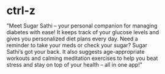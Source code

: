 # ctrl-z
"Meet Sugar Sathi – your personal companion for managing diabetes with ease! It keeps track of your glucose levels and gives you personalized diet plans every day. Need a reminder to take your meds or check your sugar? Sugar Sathi’s got your back. It also suggests age-appropriate workouts and calming meditation exercises to help you beat stress and stay on top of your health – all in one app!"
<!DOCTYPE html>
<html lang="en">
<head>
    <meta charset="UTF-8">
    <meta name="viewport" content="width=device-width, initial-scale=1.0">
    <title>Sugar Sathi - Your Sugar, Your Sathi</title>
    <style>
        * {
            margin: 0;
            padding: 0;
            box-sizing: border-box;
        }

        body {
            font-family: 'Arial', sans-serif;
            background: linear-gradient(135deg, #667eea 0%, #764ba2 100%);
            min-height: 100vh;
            color: #333;
        }

        .container {
            max-width: 500px;
            margin: 0 auto;
            padding: 20px;
            min-height: 100vh;
            display: flex;
            flex-direction: column;
            justify-content: center;
        }

        .page {
            display: none;
            background: white;
            border-radius: 20px;
            padding: 30px;
            box-shadow: 0 20px 40px rgba(0,0,0,0.1);
            animation: fadeIn 0.5s ease-in;
        }

        .page.active {
            display: block;
        }

        @keyframes fadeIn {
            from { opacity: 0; transform: translateY(20px); }
            to { opacity: 1; transform: translateY(0); }
        }

        .logo {
            text-align: center;
            margin-bottom: 30px;
        }

        .logo h1 {
            color: #667eea;
            font-size: 2.5em;
            font-weight: bold;
            margin-bottom: 10px;
        }

        .logo p {
            color: #666;
            font-style: italic;
            font-size: 1.1em;
        }

        .form-group {
            margin-bottom: 20px;
        }

        label {
            display: block;
            margin-bottom: 8px;
            color: #555;
            font-weight: 500;
        }

        input, select, textarea {
            width: 100%;
            padding: 12px;
            border: 2px solid #e1e5e9;
            border-radius: 10px;
            font-size: 16px;
            transition: border-color 0.3s;
        }

        input:focus, select:focus, textarea:focus {
            outline: none;
            border-color: #667eea;
        }

        .btn {
            width: 100%;
            padding: 15px;
            background: linear-gradient(135deg, #667eea 0%, #764ba2 100%);
            color: white;
            border: none;
            border-radius: 10px;
            font-size: 16px;
            font-weight: 600;
            cursor: pointer;
            transition: transform 0.2s;
            margin-top: 20px;
        }

        .btn:hover {
            transform: translateY(-2px);
        }

        .btn:active {
            transform: translateY(0);
        }

        .subscription-plans {
            display: grid;
            gap: 15px;
            margin: 20px 0;
        }

        .plan {
            border: 2px solid #e1e5e9;
            border-radius: 15px;
            padding: 20px;
            text-align: center;
            cursor: pointer;
            transition: all 0.3s;
            position: relative;
        }

        .plan:hover {
            border-color: #667eea;
            transform: translateY(-2px);
        }

        .plan.selected {
            border-color: #667eea;
            background: linear-gradient(135deg, #667eea10, #764ba210);
        }

        .plan-price {
            font-size: 2em;
            font-weight: bold;
            color: #667eea;
            margin-bottom: 10px;
        }

        .plan-duration {
            color: #666;
            font-size: 1.1em;
        }

        .plan-features {
            margin-top: 15px;
            color: #555;
            font-size: 0.9em;
        }

        .payment-methods {
            display: grid;
            grid-template-columns: 1fr 1fr;
            gap: 15px;
            margin: 20px 0;
        }

        .payment-method {
            border: 2px solid #e1e5e9;
            border-radius: 10px;
            padding: 15px;
            text-align: center;
            cursor: pointer;
            transition: all 0.3s;
        }

        .payment-method:hover, .payment-method.selected {
            border-color: #667eea;
            background: #667eea10;
        }

        .dashboard {
            display: grid;
            gap: 20px;
        }

        .card {
            background: linear-gradient(135deg, #fff 0%, #f8f9fa 100%);
            border-radius: 15px;
            padding: 20px;
            box-shadow: 0 5px 15px rgba(0,0,0,0.08);
        }

        .card h3 {
            color: #667eea;
            margin-bottom: 15px;
            font-size: 1.3em;
        }

        .sugar-level {
            font-size: 2.5em;
            font-weight: bold;
            text-align: center;
            padding: 20px;
            border-radius: 15px;
            margin: 15px 0;
        }

        .sugar-normal { background: #d4edda; color: #155724; }
        .sugar-warning { background: #fff3cd; color: #856404; }
        .sugar-danger { background: #f8d7da; color: #721c24; }

        .reminder {
            background: #e3f2fd;
            border-left: 4px solid #2196f3;
            padding: 15px;
            border-radius: 0 10px 10px 0;
            margin: 10px 0;
        }

        .exercise-card {
            background: linear-gradient(135deg, #ff9a56 0%, #ff6b6b 100%);
            color: white;
            border-radius: 15px;
            padding: 20px;
            margin: 15px 0;
        }

        .diet-item {
            display: flex;
            justify-content: space-between;
            align-items: center;
            padding: 10px;
            background: #f8f9fa;
            border-radius: 8px;
            margin: 8px 0;
        }

        .progress-bar {
            width: 100%;
            height: 20px;
            background: #e1e5e9;
            border-radius: 10px;
            overflow: hidden;
        }

        .progress-fill {
            height: 100%;
            background: linear-gradient(90deg, #667eea, #764ba2);
            transition: width 0.3s ease;
        }

        .nav-tabs {
            display: flex;
            background: #f8f9fa;
            border-radius: 10px;
            padding: 5px;
            margin-bottom: 20px;
        }

        .nav-tab {
            flex: 1;
            padding: 10px;
            text-align: center;
            border-radius: 8px;
            cursor: pointer;
            transition: all 0.3s;
            font-weight: 500;
        }

        .nav-tab.active {
            background: #667eea;
            color: white;
        }

        .tracker-input {
            display: flex;
            gap: 10px;
            margin-bottom: 15px;
        }

        .tracker-input input {
            flex: 1;
        }

        .tracker-history {
            max-height: 200px;
            overflow-y: auto;
        }

        .history-item {
            display: flex;
            justify-content: space-between;
            padding: 10px;
            border-bottom: 1px solid #eee;
        }

        .back-btn {
            background: #6c757d;
            width: auto;
            padding: 10px 20px;
            margin-right: 10px;
            display: inline-block;
        }

        .medication-reminder {
            background: linear-gradient(135deg, #28a745 0%, #20c997 100%);
            color: white;
            padding: 15px;
            border-radius: 10px;
            margin: 10px 0;
            text-align: center;
        }

        .stress-meter {
            text-align: center;
            margin: 20px 0;
        }

        .stress-level {
            display: inline-block;
            width: 80px;
            height: 80px;
            border-radius: 50%;
            line-height: 80px;
            font-weight: bold;
            font-size: 1.2em;
            margin: 10px;
            cursor: pointer;
            transition: transform 0.2s;
        }

        .stress-level:hover {
            transform: scale(1.1);
        }

        .stress-low { background: #d4edda; color: #155724; }
        .stress-medium { background: #fff3cd; color: #856404; }
        .stress-high { background: #f8d7da; color: #721c24; }

        @media (max-width: 600px) {
            .container {
                padding: 10px;
            }
            
            .page {
                padding: 20px;
            }
            
            .payment-methods {
                grid-template-columns: 1fr;
            }
        }
    </style>
</head>
<body>
    <div class="container">
        <!-- Login Page -->
        <div class="page active" id="loginPage">
            <div class="logo">
                <h1>🍯 Sugar Sathi</h1>
                <p>Your Sugar, Your Sathi</p>
            </div>
            
            <form id="loginForm">
                <div class="form-group">
                    <label for="email">Email Address</label>
                    <input type="email" id="email" required>
                </div>
                
                <div class="form-group">
                    <label for="password">Password</label>
                    <input type="password" id="password" required>
                </div>
                
                <button type="submit" class="btn">Login to Sugar Sathi</button>
            </form>
            
            <p style="text-align: center; margin-top: 20px; color: #666;">
                New user? <a href="#" onclick="showPage('registerPage')" style="color: #667eea;">Create Account</a>
            </p>
        </div>

        <!-- Registration Page -->
        <div class="page" id="registerPage">
            <div class="logo">
                <h1>🍯 Sugar Sathi</h1>
                <p>Join Your Health Journey</p>
            </div>
            
            <form id="registerForm">
                <div class="form-group">
                    <label for="regEmail">Email Address</label>
                    <input type="email" id="regEmail" required>
                </div>
                
                <div class="form-group">
                    <label for="regPassword">Password</label>
                    <input type="password" id="regPassword" required>
                </div>
                
                <button type="submit" class="btn">Create Account</button>
            </form>
        </div>

        <!-- Profile Setup Page -->
        <div class="page" id="profilePage">
            <div class="logo">
                <h1>🍯 Sugar Sathi</h1>
                <p>Complete Your Profile</p>
            </div>
            
            <form id="profileForm">
                <div class="form-group">
                    <label for="name">Full Name</label>
                    <input type="text" id="name" required>
                </div>
                
                <div class="form-group">
                    <label for="age">Age</label>
                    <input type="number" id="age" min="1" max="120" required>
                </div>
                
                <div class="form-group">
                    <label for="gender">Gender</label>
                    <select id="gender" required>
                        <option value="">Select Gender</option>
                        <option value="male">Male</option>
                        <option value="female">Female</option>
                        <option value="other">Other</option>
                    </select>
                </div>
                
                <div class="form-group">
                    <label for="height">Height (cm)</label>
                    <input type="number" id="height" min="50" max="250" required>
                </div>
                
                <div class="form-group">
                    <label for="weight">Weight (kg)</label>
                    <input type="number" id="weight" min="20" max="300" required>
                </div>
                
                <div class="form-group">
                    <label for="bloodType">Blood Type</label>
                    <select id="bloodType" required>
                        <option value="">Select Blood Type</option>
                        <option value="A+">A+</option>
                        <option value="A-">A-</option>
                        <option value="B+">B+</option>
                        <option value="B-">B-</option>
                        <option value="AB+">AB+</option>
                        <option value="AB-">AB-</option>
                        <option value="O+">O+</option>
                        <option value="O-">O-</option>
                    </select>
                </div>
                
                <div class="form-group">
                    <label for="sugarLevel">Current Sugar Level (mg/dL)</label>
                    <input type="number" id="sugarLevel" min="50" max="500" required>
                </div>
                
                <div class="form-group">
                    <label for="medications">Current Medications</label>
                    <textarea id="medications" rows="3" placeholder="List your current medications..."></textarea>
                </div>
                
                <div class="form-group">
                    <label for="medicationFile">Upload Medication Prescription</label>
                    <input type="file" id="medicationFile" accept="image/*,.pdf">
                </div>
                
                <button type="submit" class="btn">Continue to Subscription</button>
            </form>
        </div>

        <!-- Subscription Page -->
        <div class="page" id="subscriptionPage">
            <div class="logo">
                <h1>🍯 Sugar Sathi</h1>
                <p>Choose Your Plan</p>
            </div>
            
            <div class="subscription-plans">
                <div class="plan" data-plan="monthly" onclick="selectPlan('monthly')">
                    <div class="plan-price">₹59</div>
                    <div class="plan-duration">1 Month</div>
                    <div class="plan-features">
                        • Personalized diet plans<br>
                        • Sugar level tracking<br>
                        • Exercise recommendations<br>
                        • Medication reminders
                    </div>
                </div>
                
                <div class="plan" data-plan="halfyearly" onclick="selectPlan('halfyearly')">
                    <div class="plan-price">₹299</div>
                    <div class="plan-duration">6 Months</div>
                    <div class="plan-features">
                        • All monthly features<br>
                        • Priority support<br>
                        • Advanced analytics<br>
                        • <strong>Save ₹55!</strong>
                    </div>
                </div>
                
                <div class="plan selected" data-plan="yearly" onclick="selectPlan('yearly')">
                    <div class="plan-price">₹499</div>
                    <div class="plan-duration">1 Year</div>
                    <div class="plan-features">
                        • All premium features<br>
                        • 24/7 support<br>
                        • Detailed health reports<br>
                        • <strong>Save ₹209!</strong>
                    </div>
                </div>
            </div>
            
            <p style="text-align: center; color: #666; margin: 20px 0;">
                Outside consultation costs ₹500 per session. Get unlimited access with our plans!
            </p>
            
            <h3 style="margin-bottom: 15px;">Choose Payment Method</h3>
            <div class="payment-methods">
                <div class="payment-method selected" data-method="googlepay" onclick="selectPayment('googlepay')">
                    <strong>Google Pay</strong>
                </div>
                <div class="payment-method" data-method="paytm" onclick="selectPayment('paytm')">
                    <strong>Paytm</strong>
                </div>
                <div class="payment-method" data-method="phonepe" onclick="selectPayment('phonepe')">
                    <strong>PhonePe</strong>
                </div>
                <div class="payment-method" data-method="paypal" onclick="selectPayment('paypal')">
                    <strong>PayPal</strong>
                </div>
            </div>
            
            <button onclick="processPayment()" class="btn">Pay ₹499 & Start Journey</button>
        </div>

        <!-- Dashboard Page -->
        <div class="page" id="dashboardPage">
            <div class="logo">
                <h1>🍯 Sugar Sathi</h1>
                <p>Your Health Dashboard</p>
            </div>
            
            <div class="nav-tabs">
                <div class="nav-tab active" onclick="showTab('overview')">Overview</div>
                <div class="nav-tab" onclick="showTab('diet')">Diet</div>
                <div class="nav-tab" onclick="showTab('exercise')">Exercise</div>
                <div class="nav-tab" onclick="showTab('tracker')">Tracker</div>
            </div>

            <!-- Overview Tab -->
            <div class="tab-content" id="overviewTab">
                <div class="card">
                    <h3>Current Sugar Level</h3>
                    <div class="sugar-level sugar-normal" id="currentSugarLevel">120 mg/dL</div>
                    <p style="text-align: center; color: #666;">Normal Range</p>
                </div>
                
                <div class="medication-reminder">
                    <h4>🔔 Medicine Reminder</h4>
                    <p>Time for your evening Metformin - 500mg</p>
                    <small>Next: Tomorrow 8:00 AM</small>
                </div>
                
                <div class="reminder">
                    <h4>📅 Next Sugar Test</h4>
                    <p>Recommended: <strong>Tomorrow Morning</strong></p>
                    <small>Based on your current levels, daily monitoring recommended</small>
                </div>
                
                <div class="card">
                    <h3>Health Progress</h3>
                    <div style="margin: 15px 0;">
                        <div style="display: flex; justify-content: space-between; margin-bottom: 5px;">
                            <span>Weekly Goal</span>
                            <span>75%</span>
                        </div>
                        <div class="progress-bar">
                            <div class="progress-fill" style="width: 75%"></div>
                        </div>
                    </div>
                </div>
                
                <div class="card">
                    <h3>Stress Management</h3>
                    <div class="stress-meter">
                        <p>How are you feeling today?</p>
                        <div class="stress-level stress-low" onclick="setStressLevel('low')">😊<br>Good</div>
                        <div class="stress-level stress-medium" onclick="setStressLevel('medium')">😐<br>OK</div>
                        <div class="stress-level stress-high" onclick="setStressLevel('high')">😰<br>Stressed</div>
                    </div>
                    <div id="stressAdvice" style="margin-top: 15px; padding: 15px; background: #f8f9fa; border-radius: 10px; display: none;">
                        <h4>Recommended: 10-minute meditation</h4>
                        <p>Take deep breaths and try our guided meditation to reduce stress levels.</p>
                    </div>
                </div>
            </div>

            <!-- Diet Tab -->
            <div class="tab-content" id="dietTab" style="display: none;">
                <div class="card">
                    <h3>Today's Diet Plan</h3>
                    <div id="dietPlan">
                        <div class="diet-item">
                            <div>
                                <strong>Breakfast</strong><br>
                                <small>2 Wheat Rotis + Dal + Vegetable</small>
                            </div>
                            <span>✅</span>
                        </div>
                        <div class="diet-item">
                            <div>
                                <strong>Mid-Morning</strong><br>
                                <small>1 Apple + Green Tea</small>
                            </div>
                            <span>⏰</span>
                        </div>
                        <div class="diet-item">
                            <div>
                                <strong>Lunch</strong><br>
                                <small>Brown Rice + Fish Curry + Salad</small>
                            </div>
                            <span>⏰</span>
                        </div>
                        <div class="diet-item">
                            <div>
                                <strong>Evening</strong><br>
                                <small>Nuts (10 pieces) + Buttermilk</small>
                            </div>
                            <span>⏰</span>
                        </div>
                        <div class="diet-item">
                            <div>
                                <strong>Dinner</strong><br>
                                <small>2 Rotis + Vegetable + Raita</small>
                            </div>
                            <span>⏰</span>
                        </div>
                    </div>
                </div>
                
                <div class="card">
                    <h3>Recommended Fruits</h3>
                    <div style="display: grid; grid-template-columns: 1fr 1fr; gap: 10px;">
                        <div class="diet-item">🍎 Apple</div>
                        <div class="diet-item">🥝 Kiwi</div>
                        <div class="diet-item">🍊 Orange</div>
                        <div class="diet-item">🫐 Berries</div>
                    </div>
                </div>
                
                <div class="card">
                    <h3>Foods to Avoid</h3>
                    <div style="color: #dc3545;">
                        <p>• White Rice • Sweets • Fried Foods • Processed Foods</p>
                    </div>
                </div>
            </div>

            <!-- Exercise Tab -->
            <div class="tab-content" id="exerciseTab" style="display: none;">
                <div class="exercise-card">
                    <h3>🏃‍♂️ Today's Exercise Plan</h3>
                    <div id="exercisePlan">
                        <div style="margin: 15px 0;">
                            <h4>Morning Walk</h4>
                            <p>30 minutes brisk walking</p>
                            <small>Best time: 6:00 AM - 7:00 AM</small>
                        </div>
                        <div style="margin: 15px 0;">
                            <h4>Yoga Session</h4>
                            <p>15 minutes breathing exercises</p>
                            <small>Pranayama recommended for your age group</small>
                        </div>
                        <div style="margin: 15px 0;">
                            <h4>Evening Activity</h4>
                            <p>Light stretching or meditation</p>
                            <small>Helps reduce stress and improve sleep</small>
                        </div>
                    </div>
                </div>
                
                <div class="card">
                    <h3>Exercise Tips</h3>
                    <p>• Check sugar levels before exercise<br>
                    • Keep glucose tablets handy<br>
                    • Stay hydrated<br>
                    • Stop if you feel dizzy</p>
                </div>
            </div>

            <!-- Tracker Tab -->
            <div class="tab-content" id="trackerTab" style="display: none;">
                <div class="card">
                    <h3>Sugar Level Tracker</h3>
                    <div class="tracker-input">
                        <input type="number" id="newSugarLevel" placeholder="Sugar Level (mg/dL)" min="50" max="500">
                        <input type="time" id="testTime">
                        <button onclick="addSugarReading()" style="padding: 12px 20px; background: #667eea; color: white; border: none; border-radius: 8px; cursor: pointer;">Add</button>
                    </div>
                    
                    <div class="tracker-history" id="sugarHistory">
                        <div class="history-item">
                            <div>
                                <strong>120 mg/dL</strong><br>
                                <small>Normal</small>
                            </div>
                            <div>
                                <small>Today 8:00 AM</small>
                            </div>
                        </div>
                        <div class="history-item">
                            <div>
                                <strong>140 mg/dL</strong><br>
                                <small>Slightly High</small>
                            </div>
                            <div>
                                <small>Yesterday 8:00 PM</small>
                            </div>
                        </div>
                    </div>
                </div>
                
                <div class="card">
                    <h3>Medication Tracker</h3>
                    <div style="margin: 15px 0;">
                        <div class="diet-item">
                            <div>
                                <strong>Metformin 500mg</strong><br>
                                <small>Morning - Taken ✅</small>
                            </div>
                            <button onclick="markMedicine('morning')" style="padding: 5px 15px; background: #28a745; color: white; border: none; border-radius: 5px;">✓</button>
                        </div>
                        <div class="diet-item">
                            <div>
                                <strong>Metformin 500mg</strong><br>
                                <small>Evening - Pending ⏰</small>
                            </div>
                            <button onclick="markMedicine('evening')" style="padding: 5px 15px; background: #ffc107; color: black; border: none; border-radius: 5px;">⏰</button>
                        </div>
                    </div>
                </div>
            </div>
        </div>
    </div>

    <script>
        // Global variables
        let currentUser = {};
        let selectedPlan = 'yearly';
        let selectedPayment = 'googlepay';
        let sugarReadings = [
            { level: 120, time: '8:00 AM', date: 'Today', status: 'Normal' },
            { level: 140, time: '8:00 PM', date: 'Yesterday', status: 'Slightly High' }
        ];

        // Page navigation
        function showPage(pageId) {
            document.querySelectorAll('.page').forEach(page => {
                page.classList.remove('active');
            });
            document.getElementById(pageId).classList.add('active');
        }

        // Tab navigation
        function showTab(tabName) {
            document.querySelectorAll('.nav-tab').forEach(tab => {
                tab.classList.remove('active');
            });
            document.querySelectorAll('.tab-content').forEach(content => {
                content.style.display = 'none';
            });
            
            event.target.classList.add('active');
            document.getElementById(tabName + 'Tab').style.display = 'block';
        }

        // Login form handler
        document.getElementById('loginForm').addEventListener('submit', function(e) {
            e.preventDefault();
            const email = document.getElementById('email').value;
            const password = document.getElementById('password').value;
            
            if (email && password) {
                // Simulate login
                currentUser.email = email;
                showPage('dashboardPage');
                initializeDashboard();
            }
        });

        // Registration form handler
        document.getElementById('registerForm').addEventListener('submit', function(e) {
            e.preventDefault();
            const email = document.getElementById('regEmail').value;
            const password = document.getElementById('regPassword').value;
            
            if (email && password) {
                currentUser.email = email;
                showPage('profilePage');
            }
        });

        // Profile form handler
        document.getElementById('profileForm').addEventListener('submit', function(e) {
            e.preventDefault();
            
            // Collect all profile data
            currentUser.name = document.getElementById('name').value;
            currentUser.age = parseInt(document.getElementById('age').value);
            currentUser.gender = document.getElementById('gender').value;
            currentUser.height = parseInt(document.getElementById('height').value);
            currentUser.weight = parseInt(document.getElementById('weight').value);
            currentUser.bloodType = document.getElementById('bloodType').value;
            currentUser.sugarLevel = parseInt(document.getElementById('sugarLevel').value);
            currentUser.medications = document.getElementById('medications').value;
            
            showPage('subscriptionPage');
        });

        // Plan selection
        function selectPlan(plan) {
            document.querySelectorAll('.plan').forEach(p => p.classList.remove('selected'));
            document.querySelector(`[data-plan="${plan}"]`).classList.add('selected');
            selectedPlan = plan;
            
            const prices = { monthly: 59, halfyearly: 299, yearly: 499 };
            document.querySelector('.btn').textContent = `Pay ₹${prices[plan]} & Start Journey`;
        }

        // Payment method selection
        function selectPayment(method) {
            document.querySelectorAll('.payment-method').forEach(p => p.classList.remove('selected'));
            document.querySelector(`[data-method="${method}"]`).classList.add('selected');
            selectedPayment = method;
        }

        // Process payment
        function processPayment() {
            const prices = { monthly: 59, halfyearly: 299, yearly: 499 };
            const amount = prices[selectedPlan];
            
            // Simulate payment processing
            alert(`Processing payment of ₹${amount} via ${selectedPayment.toUpperCase()}...`);
            
            setTimeout(() => {
                alert('Payment successful! Welcome to Sugar Sathi!');
                showPage('dashboardPage');
                initializeDashboard();
            }, 2000);
        }

        // Initialize dashboard with user data
        function initializeDashboard() {
            if (currentUser.sugarLevel) {
                updateSugarDisplay(currentUser.sugarLevel);
                generatePersonalizedContent();
            }
        }

        // Update sugar level display
        function updateSugarDisplay(level) {
            const sugarElement = document.getElementById('currentSugarLevel');
            sugarElement.textContent = `${level} mg/dL`;
            
            // Update styling based on sugar level
            sugarElement.className = 'sugar-level ';
            if (level < 100) {
                sugarElement.className += 'sugar-warning';
                sugarElement.nextElementSibling.textContent = 'Low - Monitor Closely';
            } else if (level <= 140) {
                sugarElement.className += 'sugar-normal';
                sugarElement.nextElementSibling.textContent = 'Normal Range';
            } else if (level <= 180) {
                sugarElement.className += 'sugar-warning';
                sugarElement.nextElementSibling.textContent = 'Slightly High';
            } else {
                sugarElement.className += 'sugar-danger';
                sugarElement.nextElementSibling.textContent = 'High - Consult Doctor';
            }
        }

        // Generate personalized content based on user profile
        function generatePersonalizedContent() {
            generateDietPlan();
            generateExercisePlan();
            updateTestReminder();
        }

        // Generate personalized diet plan
        function generateDietPlan() {
            const sugarLevel = currentUser.sugarLevel || 120;
            const dietContainer = document.getElementById('dietPlan');
            
            let breakfast, lunch, dinner, snacks;
            
            if (sugarLevel > 180) {
                // High sugar - strict diet
                breakfast = "1 Wheat Roti + Vegetable + Green Tea";
                lunch = "Brown Rice (small portion) + Dal + Salad";
                dinner = "1 Roti + Vegetable + Buttermilk";
                snacks = "Cucumber + Nuts (5 pieces)";
            } else if (sugarLevel > 140) {
                // Moderate sugar - balanced diet
                breakfast = "2 Wheat Rotis + Dal + Vegetable";
                lunch = "Brown Rice + Fish/Chicken + Salad";
                dinner = "2 Rotis + Vegetable + Raita";
                snacks = "Apple + Green Tea";
            } else {
                // Normal - maintenance diet
                breakfast = "2 Wheat Rotis + Dal + Vegetable + Milk";
                lunch = "Brown Rice + Curry + Salad + Curd";
                dinner = "2 Rotis + Vegetable + Raita";
                snacks = "Fruits + Nuts";
            }
            
            dietContainer.innerHTML = `
                <div class="diet-item">
                    <div><strong>Breakfast</strong><br><small>${breakfast}</small></div>
                    <span>✅</span>
                </div>
                <div class="diet-item">
                    <div><strong>Mid-Morning</strong><br><small>${snacks}</small></div>
                    <span>⏰</span>
                </div>
                <div class="diet-item">
                    <div><strong>Lunch</strong><br><small>${lunch}</small></div>
                    <span>⏰</span>
                </div>
                <div class="diet-item">
                    <div><strong>Evening</strong><br><small>Nuts (10 pieces) + Buttermilk</small></div>
                    <span>⏰</span>
                </div>
                <div class="diet-item">
                    <div><strong>Dinner</strong><br><small>${dinner}</small></div>
                    <span>⏰</span>
                </div>
            `;
        }

        // Generate personalized exercise plan
        function generateExercisePlan() {
            const age = currentUser.age || 30;
            const exerciseContainer = document.getElementById('exercisePlan');
            
            let exercises;
            
            if (age >= 60) {
                exercises = `
                    <div style="margin: 15px 0;">
                        <h4>Morning Walk</h4>
                        <p>20-30 minutes gentle walking</p>
                        <small>Best time: 6:00 AM - 7:00 AM</small>
                    </div>
                    <div style="margin: 15px 0;">
                        <h4>Simple Yoga</h4>
                        <p>15 minutes breathing exercises & gentle stretches</p>
                        <small>Pranayama and basic asanas</small>
                    </div>
                    <div style="margin: 15px 0;">
                        <h4>Meditation</h4>
                        <p>10 minutes mindful meditation</p>
                        <small>Helps reduce stress and improve mental health</small>
                    </div>
                `;
            } else {
                exercises = `
                    <div style="margin: 15px 0;">
                        <h4>Brisk Walking/Jogging</h4>
                        <p>30-45 minutes cardio workout</p>
                        <small>Best time: 6:00 AM - 7:00 AM or 6:00 PM - 7:00 PM</small>
                    </div>
                    <div style="margin: 15px 0;">
                        <h4>Yoga/Aerobics</h4>
                        <p>20 minutes strength and flexibility</p>
                        <small>Mix of aerobic exercises and yoga poses</small>
                    </div>
                    <div style="margin: 15px 0;">
                        <h4>Meditation</h4>
                        <p>10 minutes stress relief</p>
                        <small>Deep breathing and mindfulness</small>
                    </div>
                `;
            }
            
            exerciseContainer.innerHTML = exercises;
        }

        // Update test reminder based on sugar level
        function updateTestReminder() {
            const sugarLevel = currentUser.sugarLevel || 120;
            const reminderElement = document.querySelector('.reminder p');
            
            if (sugarLevel > 180) {
                reminderElement.innerHTML = 'Recommended: <strong>Twice Daily</strong>';
                reminderElement.nextElementSibling.textContent = 'High levels require frequent monitoring';
            } else if (sugarLevel > 140) {
                reminderElement.innerHTML = 'Recommended: <strong>Daily</strong>';
                reminderElement.nextElementSibling.textContent = 'Daily monitoring recommended for better control';
            } else {
                reminderElement.innerHTML = 'Recommended: <strong>Every 2-3 Days</strong>';
                reminderElement.nextElementSibling.textContent = 'Regular monitoring to maintain good health';
            }
        }

        // Add new sugar reading
        function addSugarReading() {
            const level = parseInt(document.getElementById('newSugarLevel').value);
            const time = document.getElementById('testTime').value;
            
            if (level && time) {
                let status;
                if (level < 100) status = 'Low';
                else if (level <= 140) status = 'Normal';
                else if (level <= 180) status = 'Slightly High';
                else status = 'High';
                
                const newReading = {
                    level: level,
                    time: time,
                    date: 'Today',
                    status: status
                };
                
                sugarReadings.unshift(newReading);
                updateSugarHistory();
                updateSugarDisplay(level);
                
                // Clear inputs
                document.getElementById('newSugarLevel').value = '';
                document.getElementById('testTime').value = '';
                
                // Update user's current sugar level
                currentUser.sugarLevel = level;
                generatePersonalizedContent();
            }
        }

        // Update sugar history display
        function updateSugarHistory() {
            const historyContainer = document.getElementById('sugarHistory');
            historyContainer.innerHTML = '';
            
            sugarReadings.forEach(reading => {
                const historyItem = document.createElement('div');
                historyItem.className = 'history-item';
                historyItem.innerHTML = `
                    <div>
                        <strong>${reading.level} mg/dL</strong><br>
                        <small>${reading.status}</small>
                    </div>
                    <div>
                        <small>${reading.date} ${reading.time}</small>
                    </div>
                `;
                historyContainer.appendChild(historyItem);
            });
        }

        // Mark medicine as taken
        function markMedicine(time) {
            const medicineElements = document.querySelectorAll('.diet-item');
            medicineElements.forEach(element => {
                if (element.innerHTML.includes(time)) {
                    const button = element.querySelector('button');
                    const statusElement = element.querySelector('small');
                    
                    if (button.style.background !== 'rgb(40, 167, 69)') {
                        button.innerHTML = '✓';
                        button.style.background = '#28a745';
                        button.style.color = 'white';
                        statusElement.innerHTML = `${time.charAt(0).toUpperCase() + time.slice(1)} - Taken ✅`;
                    }
                }
            });
        }

        // Set stress level and provide advice
        function setStressLevel(level) {
            const adviceElement = document.getElementById('stressAdvice');
            const stressLevels = document.querySelectorAll('.stress-level');
            
            // Reset all stress levels
            stressLevels.forEach(sl => sl.style.transform = 'scale(1)');
            
            // Highlight selected level
            event.target.style.transform = 'scale(1.2)';
            
            let advice = '';
            switch(level) {
                case 'low':
                    advice = '<h4>Great! Keep it up!</h4><p>You\'re managing stress well. Continue with your current routine and regular exercise.</p>';
                    break;
                case 'medium':
                    advice = '<h4>Try some relaxation techniques</h4><p>Consider 10 minutes of deep breathing or light yoga to help reduce stress levels.</p>';
                    break;
                case 'high':
                    advice = '<h4>Immediate stress relief needed</h4><p>Take 15 minutes for meditation or call a friend. High stress can affect your sugar levels.</p>';
                    break;
            }
            
            adviceElement.innerHTML = advice;
            adviceElement.style.display = 'block';
        }

        // Initialize the application
        document.addEventListener('DOMContentLoaded', function() {
            // Set current time for sugar test input
            const now = new Date();
            const timeString = now.getHours().toString().padStart(2, '0') + ':' + 
                              now.getMinutes().toString().padStart(2, '0');
            document.getElementById('testTime').value = timeString;
            
            // Initialize sugar history
            updateSugarHistory();
        });

        // Simulate real-time updates
        setInterval(() => {
            if (document.getElementById('dashboardPage').classList.contains('active')) {
                // Update progress bar animation
                const progressBars = document.querySelectorAll('.progress-fill');
                progressBars.forEach(bar => {
                    const currentWidth = parseInt(bar.style.width) || 0;
                    if (currentWidth < 100) {
                        bar.style.width = (currentWidth + 1) + '%';
                    }
                });
            }
        }, 30000); // Update every 30 seconds

        // Add notification system
        function showNotification(message, type = 'info') {
            const notification = document.createElement('div');
            notification.style.cssText = `
                position: fixed;
                top: 20px;
                right: 20px;
                background: ${type === 'success' ? '#28a745' : type === 'warning' ? '#ffc107' : '#667eea'};
                color: white;
                padding: 15px 20px;
                border-radius: 10px;
                z-index: 1000;
                animation: slideIn 0.3s ease-out;
            `;
            notification.textContent = message;
            document.body.appendChild(notification);
            
            setTimeout(() => {
                notification.remove();
            }, 3000);
        }

        // Add CSS animation for notifications
        const style = document.createElement('style');
        style.textContent = `
            @keyframes slideIn {
                from { transform: translateX(100%); }
                to { transform: translateX(0); }
            }
        `;
        document.head.appendChild(style);

        // Medicine reminder system
        function checkMedicineReminders() {
            const now = new Date();
            const currentHour = now.getHours();
            
            // Morning reminder (8 AM)
            if (currentHour === 8) {
                showNotification('Time for your morning medication!', 'warning');
            }
            
            // Evening reminder (8 PM)
            if (currentHour === 20) {
                showNotification('Time for your evening medication!', 'warning');
            }
        }

        // Check for reminders every hour
        setInterval(checkMedicineReminders, 3600000);

        // Add data export functionality
        function exportHealthData() {
            const healthData = {
                user: currentUser,
                sugarReadings: sugarReadings,
                exportDate: new Date().toISOString()
            };
            
            const dataStr = JSON.stringify(healthData, null, 2);
            const dataBlob = new Blob([dataStr], {type: 'application/json'});
            const url = URL.createObjectURL(dataBlob);
            
            const link = document.createElement('a');
            link.href = url;
            link.download = 'sugar-sathi-health-data.json';
            link.click();
            
            URL.revokeObjectURL(url);
        }

        // Add emergency contact feature
        function emergencyAlert() {
            if (currentUser.sugarLevel > 250 || currentUser.sugarLevel < 70) {
                showNotification('Critical sugar level detected! Please consult your doctor immediately.', 'danger');
                
                // In a real app, this would send SMS/call emergency contacts
                alert('Emergency alert sent to your emergency contacts and healthcare provider.');
            }
        }

        // Monitor for critical sugar levels
        function checkCriticalLevels() {
            if (currentUser.sugarLevel) {
                if (currentUser.sugarLevel > 250) {
                    showNotification('⚠️ Very High Sugar Level - Seek immediate medical attention!', 'danger');
                } else if (currentUser.sugarLevel < 70) {
                    showNotification('⚠️ Very Low Sugar Level - Have glucose tablets ready!', 'danger');
                }
            }
        }
    </script>
</body>
</html>
